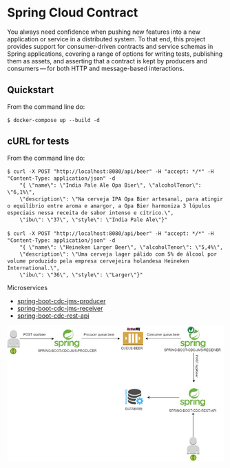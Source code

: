# Spring Cloud Contract

You always need confidence when pushing new features into a new application or service in a distributed system. To that end, this project provides support for consumer-driven contracts and service schemas in Spring applications, covering a range of options for writing tests, publishing them as assets, and asserting that a contract is kept by producers and consumers — for both HTTP and message-based interactions.

## Quickstart

 From the command line do:
```shell
$ docker-compose up --build -d
```

## cURL for tests

 From the command line do:
```shell
$ curl -X POST "http://localhost:8080/api/beer" -H "accept: */*" -H "Content-Type: application/json" -d 
    "{ \"name\": \"India Pale Ale Opa Bier\", \"alcoholTenor\": \"6,1%\", 
    \"description\": \"Na cerveja IPA Opa Bier artesanal, para atingir o equilíbrio entre aroma e amargor, a Opa Bier harmoniza 3 lúpulos especiais nessa receita de sabor intenso e cítrico.\", 
    \"ibu\": \"37\", \"style\": \"India Pale Ale\"}"
    
$ curl -X POST "http://localhost:8080/api/beer" -H "accept: */*" -H "Content-Type: application/json" -d 
    "{ \"name\": \"Heineken Larger Beer\", \"alcoholTenor\": \"5,4%\", 
    \"description\": \"Uma cerveja lager pálido com 5% de álcool por volume produzido pela empresa cervejeira holandesa Heineken International.\", 
    \"ibu\": \"36\", \"style\": \"Larger\"}"
```

Microservices 
- [spring-boot-cdc-jms-producer](https://github.com/RicardoSabinolrs/spring-cloud-contract/tree/master/spring-boot-cdc-jms-producer)
- [spring-boot-cdc-jms-receiver](https://github.com/RicardoSabinolrs/spring-cloud-contract/tree/master/spring-boot-cdc-jms-receiver)
- [spring-boot-cdc-rest-api](https://github.com/RicardoSabinolrs/spring-cloud-contract/tree/master/spring-boot-cdc-rest-api)

![Alt text](docs/services.jpg?raw=true "Title")
